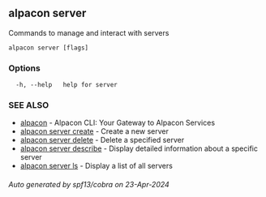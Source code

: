 ## alpacon server

Commands to manage and interact with servers

```
alpacon server [flags]
```

### Options

```
  -h, --help   help for server
```

### SEE ALSO

* [alpacon](alpacon.md)	 - Alpacon CLI: Your Gateway to Alpacon Services
* [alpacon server create](alpacon_server_create.md)	 - Create a new server
* [alpacon server delete](alpacon_server_delete.md)	 - Delete a specified server
* [alpacon server describe](alpacon_server_describe.md)	 - Display detailed information about a specific server
* [alpacon server ls](alpacon_server_ls.md)	 - Display a list of all servers

###### Auto generated by spf13/cobra on 23-Apr-2024
